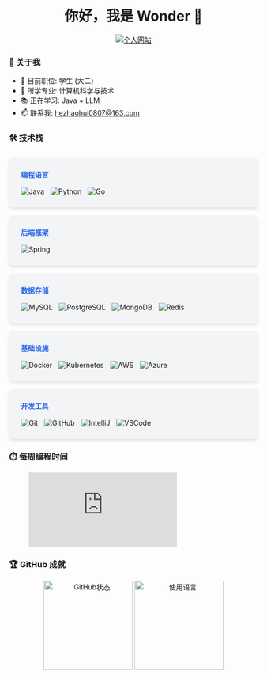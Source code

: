 <h1 align="center">你好，我是 Wonder 👋</h1>
<p align="center">
  <a href="https://www.hezhaohui.cn/">
    <img alt="个人网站" src="https://img.shields.io/badge/个人网站-分享知识-orange?style=flat&logo=gitbook">
  </a>
</p>

### 🧠 关于我

- 🔭 目前职位: 学生 (大二)
- 🌱 所学专业: 计算机科学与技术
- 📚 正在学习: Java + LLM
- 📫 联系我: hezhaohui0807@163.com

### 🛠️ 技术栈

<div style="
    display: grid;
    grid-template-columns: repeat(auto-fit, minmax(300px, 1fr));
    gap: 1rem;
    margin-top: 1.5rem;
">

  <!-- 编程语言 -->
  <div style="
      background: #f3f4f6;
      padding: 1.5rem;
      border-radius: 0.5rem;
      box-shadow: 0 4px 6px rgba(0, 0, 0, 0.1);
  ">
    <h4 style="margin-top: 0; margin-bottom: 1rem; color: #2563eb">编程语言</h4>
    <div style="display: flex; flex-wrap: wrap; gap: 0.8rem">
      <img src="https://skillicons.dev/icons?i=java" title="Java" alt="Java" />
      <img src="https://skillicons.dev/icons?i=python" title="Python" alt="Python" />
      <img src="https://skillicons.dev/icons?i=go" title="Go" alt="Go" />
    </div>
  </div>
  
  <!-- 后端框架 -->
  <div style="
      background: #f3f4f6;
      padding: 1.5rem;
      border-radius: 0.5rem;
      box-shadow: 0 4px 6px rgba(0, 0, 0, 0.1);
  ">
    <h4 style="margin-top: 0; margin-bottom: 1rem; color: #2563eb">后端框架</h4>
    <div style="display: flex; flex-wrap: wrap; gap: 0.8rem">
      <img src="https://skillicons.dev/icons?i=spring" title="Spring" alt="Spring" />
    </div>
  </div>
  
  <!-- 数据存储 -->
  <div style="
      background: #f3f4f6;
      padding: 1.5rem;
      border-radius: 0.5rem;
      box-shadow: 0 4px 6px rgba(0, 0, 0, 0.1);
  ">
    <h4 style="margin-top: 0; margin-bottom: 1rem; color: #2563eb">数据存储</h4>
    <div style="display: flex; flex-wrap: wrap; gap: 0.8rem">
      <img src="https://skillicons.dev/icons?i=mysql" title="MySQL" alt="MySQL" />
      <img src="https://skillicons.dev/icons?i=postgres" title="PostgreSQL" alt="PostgreSQL" />
      <img src="https://skillicons.dev/icons?i=mongodb" title="MongoDB" alt="MongoDB" />
      <img src="https://skillicons.dev/icons?i=redis" title="Redis" alt="Redis" />
    </div>
  </div>
  
  <!-- 基础设施 -->
  <div style="
      background: #f3f4f6;
      padding: 1.5rem;
      border-radius: 0.5rem;
      box-shadow: 0 4px 6px rgba(0, 0, 0, 0.1);
  ">
    <h4 style="margin-top: 0; margin-bottom: 1rem; color: #2563eb">基础设施</h4>
    <div style="display: flex; flex-wrap: wrap; gap: 0.8rem">
      <img src="https://skillicons.dev/icons?i=docker" title="Docker" alt="Docker" />
      <img src="https://skillicons.dev/icons?i=kubernetes" title="Kubernetes" alt="Kubernetes" />
      <img src="https://skillicons.dev/icons?i=aws" title="AWS" alt="AWS" />
      <img src="https://skillicons.dev/icons?i=azure" title="Azure" alt="Azure" />
    </div>
  </div>
  
  <!-- 开发工具 -->
  <div style="
      background: #f3f4f6;
      padding: 1.5rem;
      border-radius: 0.5rem;
      box-shadow: 0 4px 6px rgba(0, 0, 0, 0.1);
  ">
    <h4 style="margin-top: 0; margin-bottom: 1rem; color: #2563eb">开发工具</h4>
    <div style="display: flex; flex-wrap: wrap; gap: 0.8rem">
      <img src="https://skillicons.dev/icons?i=git" title="Git" alt="Git" />
      <img src="https://skillicons.dev/icons?i=github" title="GitHub" alt="GitHub" />
      <img src="https://skillicons.dev/icons?i=idea" title="IntelliJ" alt="IntelliJ" />
      <img src="https://skillicons.dev/icons?i=vscode" title="VSCode" alt="VSCode" />
    </div>
  </div>
</div>

### ⏱️ 每周编程时间
<p align="center">
  <figure><embed src="https://wakatime.com/share/@Wonder/34f7638e-bee6-4368-9488-e3498e16dfae.svg"></embed></figure>
</p>

### 🏆 GitHub 成就

<p align="center">
  <img height="180em" src="https://github-readme-stats.vercel.app/api?username=2311719626&show_icons=true&theme=github_dark&include_all_commits=true&count_private=true" alt="GitHub状态" />
  <img height="180em" src="https://github-readme-stats.vercel.app/api/top-langs?username=2311719626&layout=compact&theme=github_dark" alt="使用语言" />
</p>
